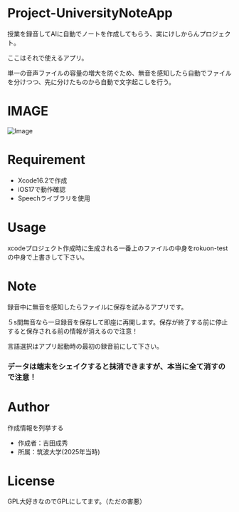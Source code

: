 # Project-UniversityNoteApp
 
授業を録音してAIに自動でノートを作成してもらう、実にけしからんプロジェクト。

ここはそれで使えるアプリ。

単一の音声ファイルの容量の増大を防ぐため、無音を感知したら自動でファイルを分けつつ、先に分けたものから自動で文字起こしを行う。
 
# IMAGE
![Image](https://github.com/user-attachments/assets/80f41f5a-1ef7-4fcb-8922-a3f46976abc3)
 
# Requirement
 
* Xcode16.2で作成
* iOS17で動作確認
* Speechライブラリを使用
 
# Usage
 
xcodeプロジェクト作成時に生成される一番上のファイルの中身をrokuon-testの中身で上書きして下さい。
 
# Note
 
録音中に無音を感知したらファイルに保存を試みるアプリです。

５s間無音なら一旦録音を保存して即座に再開します。保存が終了する前に停止すると保存される前の情報が消えるので注意！

言語選択はアプリ起動時の最初の録音前にして下さい。

### データは端末をシェイクすると抹消できますが、本当に全て消すので注意！
 
# Author
 
作成情報を列挙する
 
* 作成者：吉田成秀
* 所属：筑波大学(2025年当時)
 
# License
GPL大好きなのでGPLにしてます。（ただの害悪）
